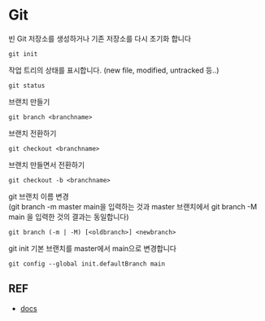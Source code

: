 # Git

빈 Git 저장소를 생성하거나 기존 저장소를 다시 초기화 합니다
```
git init
```

작업 트리의 상태를 표시합니다. (new file, modified, untracked 등..)
```
git status
```

브랜치 만들기
```
git branch <branchname>
```

브랜치 전환하기
```
git checkout <branchname>
```

브랜치 만들면서 전환하기
```
git checkout -b <branchname>
```

git 브랜치 이름 변경   
(git branch -m master main을 입력하는 것과 master 브랜치에서 git branch -M main 을 입력한 것의 결과는 동일합니다)
```
git branch (-m | -M) [<oldbranch>] <newbranch>
```

git init 기본 브랜치를 master에서 main으로 변경합니다
```
git config --global init.defaultBranch main
```

## REF
* [docs](https://git-scm.com/docs)